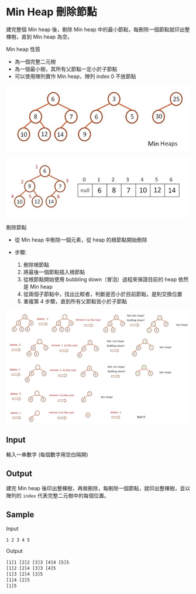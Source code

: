 # Min Heap 刪除節點

建完整個 Min heap 後，刪除 Min heap 中的最小節點，每刪除一個節點就印出整棵樹，直到 Min heap 為空。

Min heap 性質

- 為一個完整二元樹
- 為一個最小樹，其所有父節點一定小於子節點
- 可以使用陣列實作 Min heap，陣列 index 0 不放節點

![Min heaps](./images/min_heaps.png)

![Min heap array](./images/min_heap_array.png)

刪除節點

- 從 Min heap 中刪除一個元素，從 heap 的根節點開始刪除

- 步驟:
  1. 刪除根節點
  2. 將最後一個節點插入根節點
  3. 從根節點開始使用 bubbling down（冒泡）過程來保證目前的 heap 依然是 Min heap
  4. 從兩個子節點中，找出比較者，判斷是否小於目前節點，是則交換位置
  5. 重複第 4 步驟，直到所有父節點皆小於子節點

![Min heap delete](./images/min_heap_delete.png)

## Input

輸入一串數字 (每個數字用空白隔開)

## Output

建完 Min heap 後印出整棵樹，再做刪除，每刪除一個節點，就印出整棵樹，並以陣列的 `index` 代表完整二元樹中的每個位置。

## Sample

Input

```
1 2 3 4 5
```

Output

```
[1]1 [2]2 [3]3 [4]4 [5]5
[1]2 [2]4 [3]3 [4]5
[1]3 [2]4 [3]5
[1]4 [2]5
[1]5

```
